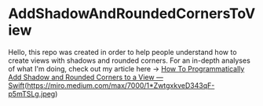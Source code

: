 # AddShadowAndRoundedCornersToView

Hello, this repo was created in order to help people understand how to create views with shadows and rounded corners. For an in-depth analyses of what I'm doing, check out my article here -> [How To Programmatically Add Shadow and Rounded Corners to a View — Swift](https://medium.com/better-programming/how-to-programmatically-add-shadow-rounded-corners-to-a-view-swift-df004ac98fa5)(https://miro.medium.com/max/7000/1*ZwtgxkveD343qF-p5mTSLg.jpeg)
